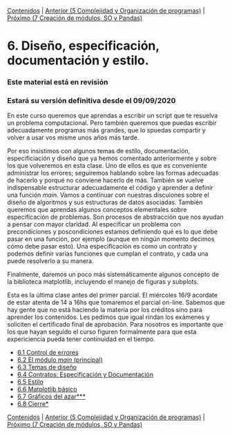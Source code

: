 [Contenidos](../Contenidos.md) \| [Anterior (5 Complejidad y Organización de programas)](../05_Organización_y_Complejidad/00_Resumen.md) \| [Próximo (7 Creación de módulos, SO y Pandas)](../07_Modulos_Pandas_SO/00_Resumen.md)

# 6. Diseño, especificación, documentación y estilo.
### **Este material está en revisión**
### Estará su versión definitiva desde el 09/09/2020

En este curso queremos que aprendas a escribir un script que te resuelva un problema computacional. Pero también queremos que puedas escribir adecuadamente programas más grandes, que lo spuedas compartir y volver a usar vos misme unos años más tarde.

Por eso insistimos con algunos temas de estilo, documentación, especificiación y diseño que ya hemos comentado anteriormente y sobre los que volveremos en esta clase. Uno de ellos es que es conveniente administrar los errores; seguiremos hablando sobre las formas adecuadas de hacerlo y porqué no conviene hacerlo de más. También se vuelve indispensable estructurar adecuadamente el código y aprender a definir una función *main*. Vamos a continuar con nuestras discuiones sobre el diseño de algoritmos y sus estructuras de datos asociadas. También queremos que aprendas algunos conceptos elementales sobre especificación de problemas. Son procesos de abstracción que nos ayudan a pensar con mayor claridad. Al especificar un problema con precondiciones y poscondiciones estamos definiendo qué es lo que debe pasar en una función, por ejemplo (aunque en ningún momento decimos cómo debe pasar esto). Una especificación es como un contrato y podemos definir varias funciones que cumplan el contrato, y cada una puede resolverlo a su manera.

Finalmente, daremos un poco más sistemáticamente algunos concepto de la biblioteca matplotlib, incluyendo el manejo de figuras y subplots.

Esta es la última clase antes del primer parcial. El miércoles 16/9 acordate de estar atenta de 14 a 16hs que tomaremos el parcial on-line. Sabemos que hay gente que no está haciendo la materia por los créditos sino para aprender los contenidos. Les pedimos que igual rindan los exámenes y soliciten el certificado final de aprobación. Para nosotros es importante que los que hayan seguido el curso figuren formalmente para que esta expericiencia pueda tener continuidad en el tiempo.







* [6.1 Control de errores](01_Excepciones.md)
* [6.2 El módulo *main* (principal)](02_305Main_module.md)
* [6.3 Temas de diseño](03_306Design_discussion.md)
* [6.4 Contratos: Especificación y Documentación](04_Especificación.md)
* [6.5 Estilo](05_Documentar_y_Estilo.md)
* [6.6 Matplotlib básico](06_matplotlib_basico.md)
* [6.7 Gráficos del azar***](07_gráficos_del_azar.md)
* [6.8 Cierre*](08_Cierre.md)


[Contenidos](../Contenidos.md) \| [Anterior (5 Complejidad y Organización de programas)](../05_Organización_y_Complejidad/00_Resumen.md) \| [Próximo (7 Creación de módulos, SO y Pandas)](../07_Modulos_Pandas_SO/00_Resumen.md)
